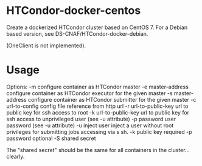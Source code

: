 # HTCondor-docker-centos
Create a dockerized HTCondor cluster based on CentOS 7. 
For a Debian based version, see DS-CNAF/HTCondor-docker-debian.
 
(OneClient is not implemented).

# Usage
Options:
          -m                    configure container as HTCondor master
          -e master-address     configure container as HTCondor executor for the given master
          -s master-address     configure container as HTCondor submitter for the given master
          -c url-to-config      config file reference from http url
          -r url-to-public-key  url to public key for ssh access to root
          -k url-to-public-key  url to public key for ssh access to unprivileged user (see -u attribute)
          -p password           user password (see -u attribute)
          -u inject user        inject a user without root privileges for submitting jobs accessing via s
sh. -k public key required -p  password optional
          -S shared secret

The "shared secret" should be the same for all containers in the cluster... clearly.
